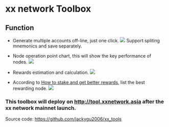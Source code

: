 # xx network Toolbox
## Function

* Generate multiple accounts off-line, just one click.
![](https://tva1.sinaimg.cn/large/008i3skNgy1gwfp4z9iw9j31fh0u0jyt.jpg)
Support spliting mnemonics and save separately.

* Node operation point chart, this will show the key performance of nodes.
![](https://tva1.sinaimg.cn/large/008i3skNgy1gwfp6fxse5j30sq1ewq5q.jpg)

* Rewards estimation and calculation.
![](https://tva1.sinaimg.cn/large/008i3skNgy1gwfp5r3ajsj30re1iawhn.jpg)

* According to [How to stake and get better rewards](How_to_stake_and_get_better_reward.md), list the best rewarding node.
![](https://tva1.sinaimg.cn/large/008i3skNgy1gwfp5ip9arj30u01jvk2q.jpg)

### This toolbox will deploy on http://tool.xxnetwork.asia after the xx network mainnet launch.

Source code: https://github.com/jackygu2006/xx_tools